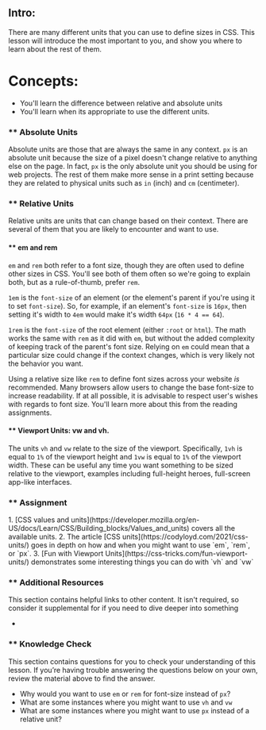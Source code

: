 ## Intro:

There are many different units that you can use to define sizes in CSS. This lesson will introduce the most important to you, and show you where to learn about the rest of them.

# Concepts:
* You'll learn the difference between relative and absolute units
* You'll learn when its appropriate to use the different units.

### ** Absolute Units
Absolute units are those that are always the same in any context. `px` is an absolute unit because the size of a pixel doesn't change relative to anything else on the page. In fact, `px` is the only absolute unit you should be using for web projects. The rest of them make more sense in a print setting because they are related to physical units such as `in` (inch) and `cm` (centimeter).

### ** Relative Units
Relative units are units that can change based on their context. There are several of them that you are likely to encounter and want to use.

#### ** em and rem
`em` and `rem` both refer to a font size, though they are often used to define other sizes in CSS. You'll see both of them often so we're going to explain both, but as a rule-of-thumb, prefer `rem`.

`1em` is the `font-size` of an element (or the element's parent if you're using it to set `font-size`). So, for example, if an element's `font-size` is `16px`, then setting it's width to `4em` would make it's width `64px` (`16 * 4 == 64`). 

`1rem` is the `font-size` of the root element (either `:root` or `html`). The math works the same with `rem` as it did with `em`, but without the added complexity of keeping track of the parent's font size. Relying on `em` could mean that a particular size could change if the context changes, which is very likely not the behavior you want.

Using a relative size like `rem` to define font sizes across your website _is_ recommended. Many browsers allow users to change the base font-size to increase readability. If at all possible, it is advisable to respect user's wishes with regards to font size. You'll learn more about this from the reading assignments.

#### ** Viewport Units: vw and vh.

The units `vh` and `vw` relate to the size of the viewport. Specifically, `1vh` is equal to `1%` of the viewport height and `1vw` is equal to `1%` of the viewport width. These can be useful any time you want something to be sized relative to the viewport, examples including full-height heroes, full-screen app-like interfaces.

### ** Assignment
<div class="lesson-content__panel" markdown="1">
1. [CSS values and units](https://developer.mozilla.org/en-US/docs/Learn/CSS/Building_blocks/Values_and_units) covers all the available units.
2. The article [CSS units](https://codyloyd.com/2021/css-units/) goes in depth on how and when you might want to use `em`, `rem`, or `px`.
3. [Fun with Viewport Units](https://css-tricks.com/fun-viewport-units/) demonstrates some interesting things you can do with `vh` and `vw`
</div>

### ** Additional Resources
This section contains helpful links to other content. It isn't required, so consider it supplemental for if you need to dive deeper into something

* []()

### ** Knowledge Check
This section contains questions for you to check your understanding of this lesson. If you’re having trouble answering the questions below on your own, review the material above to find the answer.

* Why would you want to use `em` or `rem` for font-size instead of `px`?
* What are some instances where you might want to use `vh` and `vw`
* What are some instances where you might want to use `px` instead of a relative unit?
